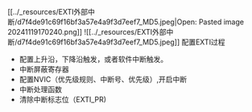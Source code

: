 
[[../_resources/EXTI外部中断/d7f4de91c69f16bf3a57e4a9f3d7eef7_MD5.jpeg|Open: Pasted image 20241119170240.png]]
![[../_resources/EXTI外部中断/d7f4de91c69f16bf3a57e4a9f3d7eef7_MD5.jpeg]]
配置EXTI过程
* 配置上升沿，下降沿触发，或者软件中断触发。
* 中断屏蔽寄存器
* 配置NVIC（优先级规则、中断号、优先级）,开启中断
* 中断处理函数
* 清除中断标志位（EXTI_PR)